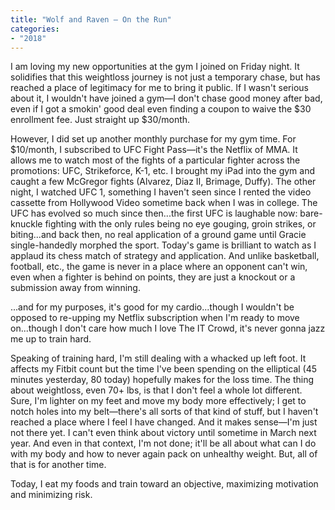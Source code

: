 ```yaml
---
title: "Wolf and Raven — On the Run"
categories:
- "2018"
---
```


I am loving my new opportunities at the gym I joined on Friday night.  It solidifies that this weightloss journey is not just a temporary chase, but has reached  a place of legitimacy for me to bring it public. If I wasn't serious about it, I wouldn't have joined a gym—I don't chase good money after bad, even if I got a smokin' good deal even finding a coupon to waive the $30 enrollment fee. Just straight up $30/month.

However, I did set up another monthly purchase for my gym time.  For $10/month, I subscribed to UFC Fight Pass—it's the Netflix of MMA. It allows me to watch most of the fights of a particular fighter across the promotions: UFC, Strikeforce, K-1, etc.  I brought my iPad into the gym and caught a few McGregor fights (Alvarez, Diaz II, Brimage, Duffy).  The other night, I watched UFC 1, something I haven't seen since I rented the video cassette from Hollywood Video sometime back when I was in college.  The UFC has evolved so much since then...the first UFC is laughable now: bare-knuckle fighting with the only rules being no eye gouging, groin strikes, or biting...and back then, no real application of a ground game until Gracie single-handedly morphed the sport. Today's game is brilliant to watch as I applaud its chess match of strategy and application.  And unlike basketball, football, etc., the game is never in a place where an opponent can't win, even when a fighter is behind on points, they are just a knockout or a submission away from winning.

...and for my purposes, it's good for my cardio...though I wouldn't be opposed to re-upping my Netflix subscription when I'm ready to move on...though I don't care how much I love The IT Crowd, it's never gonna jazz me up to train hard.

Speaking of training hard, I'm still dealing with a whacked up left foot.  It affects my Fitbit count but the time I've been spending on the elliptical (45 minutes yesterday, 80 today) hopefully makes for the loss time.  The thing about weightloss, even 70+ lbs, is that I don't feel a whole lot different.  Sure, I'm lighter on my feet and move my body more effectively; I get to notch holes into my belt—there's all sorts of that kind of stuff, but I haven't reached a place where I feel I have changed.  And it makes sense—I'm just not there yet.  I can't even think about victory until sometime in March next year.  And even in that context, I'm not done; it'll be all about what can I do with my body and how to never again pack on unhealthy weight.  But, all of that is for another time.

Today, I eat my foods and train toward an objective, maximizing motivation and minimizing risk.

